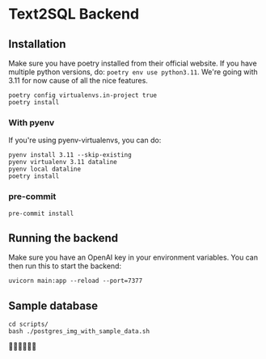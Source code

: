 # Text2SQL Backend

## Installation

Make sure you have poetry installed from their official website.
If you have multiple python versions, do: `poetry env use python3.11`.
We're going with 3.11 for now cause of all the nice features.

```
poetry config virtualenvs.in-project true
poetry install
```

### With pyenv

If you're using pyenv-virtualenvs, you can do:

```
pyenv install 3.11 --skip-existing
pyenv virtualenv 3.11 dataline
pyenv local dataline
poetry install
```

### pre-commit

```
pre-commit install
```

## Running the backend

Make sure you have an OpenAI key in your environment variables.
You can then run this to start the backend:

```
uvicorn main:app --reload --port=7377
```

## Sample database

```
cd scripts/
bash ./postgres_img_with_sample_data.sh
```

🧑‍🍳🧑‍🍳🧑‍🍳
